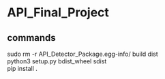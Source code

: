 # API_Final_Project

## commands
sudo rm -r API_Detector_Package.egg-info/ build dist </br>
python3 setup.py bdist_wheel sdist </br>
pip install . </br>
